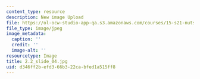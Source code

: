 ```yaml
---
content_type: resource
description: New image Upload
file: https://ol-ocw-studio-app-qa.s3.amazonaws.com/courses/15-s21-nuts-and-bolts-of-business-plans-january-iap-2014/d346ff2befd366b322cabfed1a515ff8_2.2_slide_04.jpg
file_type: image/jpeg
image_metadata:
  caption: ''
  credit: ''
  image-alt: ''
resourcetype: Image
title: 2.2_slide_04.jpg
uid: d346ff2b-efd3-66b3-22ca-bfed1a515ff8
---
```

